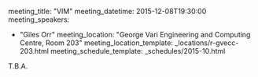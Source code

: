 meeting_title: "VIM"
meeting_datetime: 2015-12-08T19:30:00
meeting_speakers:
- "Giles Orr"
meeting_location: "George Vari Engineering and Computing Centre, Room 203"
meeting_location_template: _locations/r-gvecc-203.html
meeting_schedule_template: _schedules/2015-10.html

T.B.A.